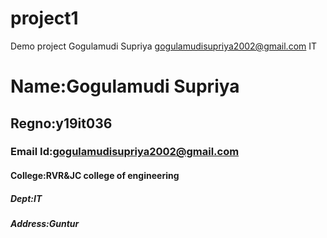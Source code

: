 # project1
Demo project
Gogulamudi Supriya
gogulamudisupriya2002@gmail.com
IT



# Name:Gogulamudi Supriya
## Regno:y19it036
### Email Id:gogulamudisupriya2002@gmail.com
#### College:RVR&JC college of engineering
##### Dept:IT
##### Address:Guntur
